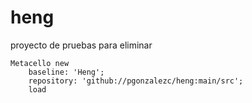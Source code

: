 # heng
proyecto de pruebas para eliminar
```
Metacello new
	baseline: 'Heng';
	repository: 'github://pgonzalezc/heng:main/src';
	load
```
